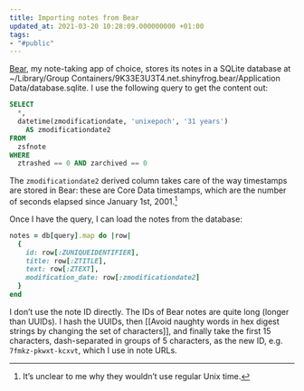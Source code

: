 ```yaml
---
title: Importing notes from Bear
updated_at: 2021-03-20 10:28:09.000000000 +01:00
tags:
- "#public"
---
```



[Bear](https://bear.app), my note-taking app of choice, stores its notes in a SQLite database at <span class="path">~/Library/Group Containers/9K33E3U3T4.net.shinyfrog.bear/Application Data/database.sqlite</span>. I use the following query to get the content out:

```sql
SELECT
  *,
  datetime(zmodificationdate, 'unixepoch', '31 years')
    AS zmodificationdate2
FROM
  zsfnote
WHERE
  ztrashed == 0 AND zarchived == 0
```

The `zmodificationdate2` derived column takes care of the way timestamps are stored in Bear: these are Core Data timestamps, which are the number of seconds elapsed since January 1st, 2001.[^unix]

[^unix]: It’s unclear to me why they wouldn’t use regular Unix time.

Once I have the query, I can load the notes from the database:

```ruby
notes = db[query].map do |row|
  {
    id: row[:ZUNIQUEIDENTIFIER],
    title: row[:ZTITLE],
    text: row[:ZTEXT],
    modification_date: row[:zmodificationdate2]
  }
end
```

I don’t use the note ID directly. The IDs of Bear notes are quite long (longer than UUIDs). I hash the UUIDs, then [[Avoid naughty words in hex digest strings by changing the set of characters]], and finally take the first 15 characters, dash-separated in groups of 5 characters, as the new ID, e.g. `7fmkz-pkwxt-kcxvt`, which I use in note URLs.

